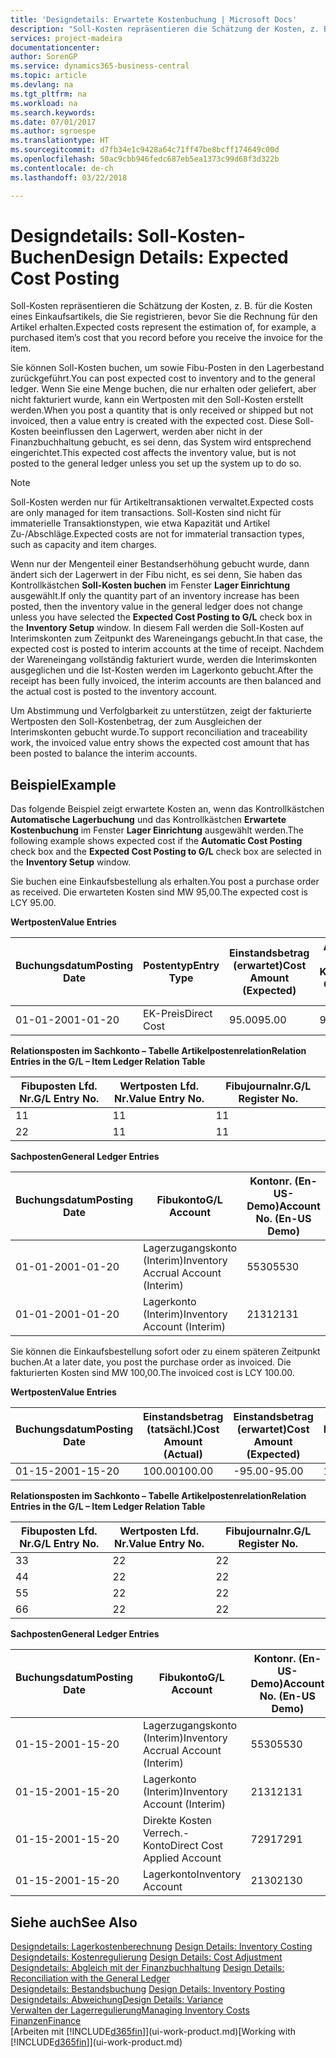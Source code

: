 ```yaml
---
title: 'Designdetails: Erwartete Kostenbuchung | Microsoft Docs'
description: "Soll-Kosten repräsentieren die Schätzung der Kosten, z. B. für die Kosten eines Einkaufsartikels, die Sie registrieren, bevor Sie die Rechnung für den Artikel erhalten."
services: project-madeira
documentationcenter: 
author: SorenGP
ms.service: dynamics365-business-central
ms.topic: article
ms.devlang: na
ms.tgt_pltfrm: na
ms.workload: na
ms.search.keywords: 
ms.date: 07/01/2017
ms.author: sgroespe
ms.translationtype: HT
ms.sourcegitcommit: d7fb34e1c9428a64c71ff47be8bcff174649c00d
ms.openlocfilehash: 50ac9cbb946fedc687eb5ea1373c99d68f3d322b
ms.contentlocale: de-ch
ms.lasthandoff: 03/22/2018

---
```

# <a name="design-details-expected-cost-posting"></a><span data-ttu-id="de0b5-103">Designdetails: Soll-Kosten-Buchen</span><span class="sxs-lookup"><span data-stu-id="de0b5-103">Design Details: Expected Cost Posting</span></span>
<span data-ttu-id="de0b5-104">Soll-Kosten repräsentieren die Schätzung der Kosten, z. B. für die Kosten eines Einkaufsartikels, die Sie registrieren, bevor Sie die Rechnung für den Artikel erhalten.</span><span class="sxs-lookup"><span data-stu-id="de0b5-104">Expected costs represent the estimation of, for example, a purchased item’s cost that you record before you receive the invoice for the item.</span></span>  

 <span data-ttu-id="de0b5-105">Sie können Soll-Kosten buchen, um sowie Fibu-Posten in den Lagerbestand zurückgeführt.</span><span class="sxs-lookup"><span data-stu-id="de0b5-105">You can post expected cost to inventory and to the general ledger.</span></span> <span data-ttu-id="de0b5-106">Wenn Sie eine Menge buchen, die nur erhalten oder geliefert, aber nicht fakturiert wurde, kann ein Wertposten mit den Soll-Kosten erstellt werden.</span><span class="sxs-lookup"><span data-stu-id="de0b5-106">When you post a quantity that is only received or shipped but not invoiced, then a value entry is created with the expected cost.</span></span> <span data-ttu-id="de0b5-107">Diese Soll-Kosten beeinflussen den Lagerwert, werden aber nicht in der Finanzbuchhaltung gebucht, es sei denn, das System wird entsprechend eingerichtet.</span><span class="sxs-lookup"><span data-stu-id="de0b5-107">This expected cost affects the inventory value, but is not posted to the general ledger unless you set up the system up to do so.</span></span>  

> [!NOTE]  
>  <span data-ttu-id="de0b5-108">Soll-Kosten werden nur für Artikeltransaktionen verwaltet.</span><span class="sxs-lookup"><span data-stu-id="de0b5-108">Expected costs are only managed for item transactions.</span></span> <span data-ttu-id="de0b5-109">Soll-Kosten sind nicht für immaterielle Transaktionstypen, wie etwa Kapazität und Artikel Zu-/Abschläge.</span><span class="sxs-lookup"><span data-stu-id="de0b5-109">Expected costs are not for immaterial transaction types, such as capacity and item charges.</span></span>  

 <span data-ttu-id="de0b5-110">Wenn nur der Mengenteil einer Bestandserhöhung gebucht wurde, dann ändert sich der Lagerwert in der Fibu nicht, es sei denn, Sie haben das Kontrollkästchen **Soll-Kosten buchen** im Fenster **Lager Einrichtung** ausgewählt.</span><span class="sxs-lookup"><span data-stu-id="de0b5-110">If only the quantity part of an inventory increase has been posted, then the inventory value in the general ledger does not change unless you have selected the **Expected Cost Posting to G/L** check box in the **Inventory Setup** window.</span></span> <span data-ttu-id="de0b5-111">In diesem Fall werden die Soll-Kosten auf Interimskonten zum Zeitpunkt des Wareneingangs gebucht.</span><span class="sxs-lookup"><span data-stu-id="de0b5-111">In that case, the expected cost is posted to interim accounts at the time of receipt.</span></span> <span data-ttu-id="de0b5-112">Nachdem der Wareneingang vollständig fakturiert wurde, werden die Interimskonten ausgeglichen und die Ist-Kosten werden im Lagerkonto gebucht.</span><span class="sxs-lookup"><span data-stu-id="de0b5-112">After the receipt has been fully invoiced, the interim accounts are then balanced and the actual cost is posted to the inventory account.</span></span>  

 <span data-ttu-id="de0b5-113">Um Abstimmung und Verfolgbarkeit zu unterstützen, zeigt der fakturierte Wertposten den Soll-Kostenbetrag, der zum Ausgleichen der Interimskonten gebucht wurde.</span><span class="sxs-lookup"><span data-stu-id="de0b5-113">To support reconciliation and traceability work, the invoiced value entry shows the expected cost amount that has been posted to balance the interim accounts.</span></span>  

## <a name="example"></a><span data-ttu-id="de0b5-114">Beispiel</span><span class="sxs-lookup"><span data-stu-id="de0b5-114">Example</span></span>  
 <span data-ttu-id="de0b5-115">Das folgende Beispiel zeigt erwartete Kosten an, wenn das Kontrollkästchen **Automatische Lagerbuchung** und das Kontrollkästchen **Erwartete Kostenbuchung** im Fenster **Lager Einrichtung** ausgewählt werden.</span><span class="sxs-lookup"><span data-stu-id="de0b5-115">The following example shows expected cost if the **Automatic Cost Posting** check box and the **Expected Cost Posting to G/L** check box are selected in the **Inventory Setup** window.</span></span>  

 <span data-ttu-id="de0b5-116">Sie buchen eine Einkaufsbestellung als erhalten.</span><span class="sxs-lookup"><span data-stu-id="de0b5-116">You post a purchase order as received.</span></span> <span data-ttu-id="de0b5-117">Die erwarteten Kosten sind MW 95,00.</span><span class="sxs-lookup"><span data-stu-id="de0b5-117">The expected cost is LCY 95.00.</span></span>  

 <span data-ttu-id="de0b5-118">**Wertposten**</span><span class="sxs-lookup"><span data-stu-id="de0b5-118">**Value Entries**</span></span>  

|<span data-ttu-id="de0b5-119">Buchungsdatum</span><span class="sxs-lookup"><span data-stu-id="de0b5-119">Posting Date</span></span>|<span data-ttu-id="de0b5-120">Postentyp</span><span class="sxs-lookup"><span data-stu-id="de0b5-120">Entry Type</span></span>|<span data-ttu-id="de0b5-121">Einstandsbetrag (erwartet)</span><span class="sxs-lookup"><span data-stu-id="de0b5-121">Cost Amount (Expected)</span></span>|<span data-ttu-id="de0b5-122">Auf Sachkonto geb. Soll-Kosten</span><span class="sxs-lookup"><span data-stu-id="de0b5-122">Expected Cost Posted to G/L</span></span>|<span data-ttu-id="de0b5-123">Soll-Kosten</span><span class="sxs-lookup"><span data-stu-id="de0b5-123">Expected Cost</span></span>|<span data-ttu-id="de0b5-124">Lagerposten Laufnr.</span><span class="sxs-lookup"><span data-stu-id="de0b5-124">Item Ledger Entry No.</span></span>|<span data-ttu-id="de0b5-125">Laufnr.</span><span class="sxs-lookup"><span data-stu-id="de0b5-125">Entry No.</span></span>|  
|------------------|----------------|------------------------------|----------------------------------|-------------------|---------------------------|---------------|  
|<span data-ttu-id="de0b5-126">01-01-20</span><span class="sxs-lookup"><span data-stu-id="de0b5-126">01-01-20</span></span>|<span data-ttu-id="de0b5-127">EK-Preis</span><span class="sxs-lookup"><span data-stu-id="de0b5-127">Direct Cost</span></span>|<span data-ttu-id="de0b5-128">95.00</span><span class="sxs-lookup"><span data-stu-id="de0b5-128">95.00</span></span>|<span data-ttu-id="de0b5-129">95.00</span><span class="sxs-lookup"><span data-stu-id="de0b5-129">95.00</span></span>|<span data-ttu-id="de0b5-130">Ja</span><span class="sxs-lookup"><span data-stu-id="de0b5-130">Yes</span></span>|<span data-ttu-id="de0b5-131">1</span><span class="sxs-lookup"><span data-stu-id="de0b5-131">1</span></span>|<span data-ttu-id="de0b5-132">1</span><span class="sxs-lookup"><span data-stu-id="de0b5-132">1</span></span>|  

 <span data-ttu-id="de0b5-133">**Relationsposten im Sachkonto – Tabelle Artikelpostenrelation**</span><span class="sxs-lookup"><span data-stu-id="de0b5-133">**Relation Entries in the G/L – Item Ledger Relation Table**</span></span>  

|<span data-ttu-id="de0b5-134">Fibuposten Lfd. Nr.</span><span class="sxs-lookup"><span data-stu-id="de0b5-134">G/L Entry No.</span></span>|<span data-ttu-id="de0b5-135">Wertposten Lfd. Nr.</span><span class="sxs-lookup"><span data-stu-id="de0b5-135">Value Entry No.</span></span>|<span data-ttu-id="de0b5-136">Fibujournalnr.</span><span class="sxs-lookup"><span data-stu-id="de0b5-136">G/L Register No.</span></span>|  
|--------------------|---------------------|-----------------------|  
|<span data-ttu-id="de0b5-137">1</span><span class="sxs-lookup"><span data-stu-id="de0b5-137">1</span></span>|<span data-ttu-id="de0b5-138">1</span><span class="sxs-lookup"><span data-stu-id="de0b5-138">1</span></span>|<span data-ttu-id="de0b5-139">1</span><span class="sxs-lookup"><span data-stu-id="de0b5-139">1</span></span>|  
|<span data-ttu-id="de0b5-140">2</span><span class="sxs-lookup"><span data-stu-id="de0b5-140">2</span></span>|<span data-ttu-id="de0b5-141">1</span><span class="sxs-lookup"><span data-stu-id="de0b5-141">1</span></span>|<span data-ttu-id="de0b5-142">1</span><span class="sxs-lookup"><span data-stu-id="de0b5-142">1</span></span>|  

 <span data-ttu-id="de0b5-143">**Sachposten**</span><span class="sxs-lookup"><span data-stu-id="de0b5-143">**General Ledger Entries**</span></span>  

|<span data-ttu-id="de0b5-144">Buchungsdatum</span><span class="sxs-lookup"><span data-stu-id="de0b5-144">Posting Date</span></span>|<span data-ttu-id="de0b5-145">Fibukonto</span><span class="sxs-lookup"><span data-stu-id="de0b5-145">G/L Account</span></span>|<span data-ttu-id="de0b5-146">Kontonr. (En-US-Demo)</span><span class="sxs-lookup"><span data-stu-id="de0b5-146">Account No. (En-US Demo)</span></span>|<span data-ttu-id="de0b5-147">Betrag</span><span class="sxs-lookup"><span data-stu-id="de0b5-147">Amount</span></span>|<span data-ttu-id="de0b5-148">Laufnr.</span><span class="sxs-lookup"><span data-stu-id="de0b5-148">Entry No.</span></span>|  
|------------------|------------------|---------------------------------|------------|---------------|  
|<span data-ttu-id="de0b5-149">01-01-20</span><span class="sxs-lookup"><span data-stu-id="de0b5-149">01-01-20</span></span>|<span data-ttu-id="de0b5-150">Lagerzugangskonto (Interim)</span><span class="sxs-lookup"><span data-stu-id="de0b5-150">Inventory Accrual Account (Interim)</span></span>|<span data-ttu-id="de0b5-151">5530</span><span class="sxs-lookup"><span data-stu-id="de0b5-151">5530</span></span>|<span data-ttu-id="de0b5-152">-95.00</span><span class="sxs-lookup"><span data-stu-id="de0b5-152">-95.00</span></span>|<span data-ttu-id="de0b5-153">2</span><span class="sxs-lookup"><span data-stu-id="de0b5-153">2</span></span>|  
|<span data-ttu-id="de0b5-154">01-01-20</span><span class="sxs-lookup"><span data-stu-id="de0b5-154">01-01-20</span></span>|<span data-ttu-id="de0b5-155">Lagerkonto (Interim)</span><span class="sxs-lookup"><span data-stu-id="de0b5-155">Inventory Account (Interim)</span></span>|<span data-ttu-id="de0b5-156">2131</span><span class="sxs-lookup"><span data-stu-id="de0b5-156">2131</span></span>|<span data-ttu-id="de0b5-157">95.00</span><span class="sxs-lookup"><span data-stu-id="de0b5-157">95.00</span></span>|<span data-ttu-id="de0b5-158">1</span><span class="sxs-lookup"><span data-stu-id="de0b5-158">1</span></span>|  

 <span data-ttu-id="de0b5-159">Sie können die Einkaufsbestellung sofort oder zu einem späteren Zeitpunkt buchen.</span><span class="sxs-lookup"><span data-stu-id="de0b5-159">At a later date, you post the purchase order as invoiced.</span></span> <span data-ttu-id="de0b5-160">Die fakturierten Kosten sind MW 100,00.</span><span class="sxs-lookup"><span data-stu-id="de0b5-160">The invoiced cost is LCY 100.00.</span></span>  

 <span data-ttu-id="de0b5-161">**Wertposten**</span><span class="sxs-lookup"><span data-stu-id="de0b5-161">**Value Entries**</span></span>  

|<span data-ttu-id="de0b5-162">Buchungsdatum</span><span class="sxs-lookup"><span data-stu-id="de0b5-162">Posting Date</span></span>|<span data-ttu-id="de0b5-163">Einstandsbetrag (tatsächl.)</span><span class="sxs-lookup"><span data-stu-id="de0b5-163">Cost Amount (Actual)</span></span>|<span data-ttu-id="de0b5-164">Einstandsbetrag (erwartet)</span><span class="sxs-lookup"><span data-stu-id="de0b5-164">Cost Amount (Expected)</span></span>|<span data-ttu-id="de0b5-165">Gebuchte Lagerregulierung an G/L</span><span class="sxs-lookup"><span data-stu-id="de0b5-165">Cost Posted to G/L</span></span>|<span data-ttu-id="de0b5-166">Soll-Kosten</span><span class="sxs-lookup"><span data-stu-id="de0b5-166">Expected Cost</span></span>|<span data-ttu-id="de0b5-167">Lagerposten Laufnr.</span><span class="sxs-lookup"><span data-stu-id="de0b5-167">Item Ledger Entry No.</span></span>|<span data-ttu-id="de0b5-168">Laufnr.</span><span class="sxs-lookup"><span data-stu-id="de0b5-168">Entry No.</span></span>|  
|------------------|----------------------------|------------------------------|-------------------------|-------------------|---------------------------|---------------|  
|<span data-ttu-id="de0b5-169">01-15-20</span><span class="sxs-lookup"><span data-stu-id="de0b5-169">01-15-20</span></span>|<span data-ttu-id="de0b5-170">100.00</span><span class="sxs-lookup"><span data-stu-id="de0b5-170">100.00</span></span>|<span data-ttu-id="de0b5-171">-95.00</span><span class="sxs-lookup"><span data-stu-id="de0b5-171">-95.00</span></span>|<span data-ttu-id="de0b5-172">100.00</span><span class="sxs-lookup"><span data-stu-id="de0b5-172">100.00</span></span>|<span data-ttu-id="de0b5-173">Nein</span><span class="sxs-lookup"><span data-stu-id="de0b5-173">No</span></span>|<span data-ttu-id="de0b5-174">1</span><span class="sxs-lookup"><span data-stu-id="de0b5-174">1</span></span>|<span data-ttu-id="de0b5-175">2</span><span class="sxs-lookup"><span data-stu-id="de0b5-175">2</span></span>|  

 <span data-ttu-id="de0b5-176">**Relationsposten im Sachkonto – Tabelle Artikelpostenrelation**</span><span class="sxs-lookup"><span data-stu-id="de0b5-176">**Relation Entries in the G/L – Item Ledger Relation Table**</span></span>  

|<span data-ttu-id="de0b5-177">Fibuposten Lfd. Nr.</span><span class="sxs-lookup"><span data-stu-id="de0b5-177">G/L Entry No.</span></span>|<span data-ttu-id="de0b5-178">Wertposten Lfd. Nr.</span><span class="sxs-lookup"><span data-stu-id="de0b5-178">Value Entry No.</span></span>|<span data-ttu-id="de0b5-179">Fibujournalnr.</span><span class="sxs-lookup"><span data-stu-id="de0b5-179">G/L Register No.</span></span>|  
|--------------------|---------------------|-----------------------|  
|<span data-ttu-id="de0b5-180">3</span><span class="sxs-lookup"><span data-stu-id="de0b5-180">3</span></span>|<span data-ttu-id="de0b5-181">2</span><span class="sxs-lookup"><span data-stu-id="de0b5-181">2</span></span>|<span data-ttu-id="de0b5-182">2</span><span class="sxs-lookup"><span data-stu-id="de0b5-182">2</span></span>|  
|<span data-ttu-id="de0b5-183">4</span><span class="sxs-lookup"><span data-stu-id="de0b5-183">4</span></span>|<span data-ttu-id="de0b5-184">2</span><span class="sxs-lookup"><span data-stu-id="de0b5-184">2</span></span>|<span data-ttu-id="de0b5-185">2</span><span class="sxs-lookup"><span data-stu-id="de0b5-185">2</span></span>|  
|<span data-ttu-id="de0b5-186">5</span><span class="sxs-lookup"><span data-stu-id="de0b5-186">5</span></span>|<span data-ttu-id="de0b5-187">2</span><span class="sxs-lookup"><span data-stu-id="de0b5-187">2</span></span>|<span data-ttu-id="de0b5-188">2</span><span class="sxs-lookup"><span data-stu-id="de0b5-188">2</span></span>|  
|<span data-ttu-id="de0b5-189">6</span><span class="sxs-lookup"><span data-stu-id="de0b5-189">6</span></span>|<span data-ttu-id="de0b5-190">2</span><span class="sxs-lookup"><span data-stu-id="de0b5-190">2</span></span>|<span data-ttu-id="de0b5-191">2</span><span class="sxs-lookup"><span data-stu-id="de0b5-191">2</span></span>|  

 <span data-ttu-id="de0b5-192">**Sachposten**</span><span class="sxs-lookup"><span data-stu-id="de0b5-192">**General Ledger Entries**</span></span>  

|<span data-ttu-id="de0b5-193">Buchungsdatum</span><span class="sxs-lookup"><span data-stu-id="de0b5-193">Posting Date</span></span>|<span data-ttu-id="de0b5-194">Fibukonto</span><span class="sxs-lookup"><span data-stu-id="de0b5-194">G/L Account</span></span>|<span data-ttu-id="de0b5-195">Kontonr. (En-US-Demo)</span><span class="sxs-lookup"><span data-stu-id="de0b5-195">Account No. (En-US Demo)</span></span>|<span data-ttu-id="de0b5-196">Betrag</span><span class="sxs-lookup"><span data-stu-id="de0b5-196">Amount</span></span>|<span data-ttu-id="de0b5-197">Laufnr.</span><span class="sxs-lookup"><span data-stu-id="de0b5-197">Entry No.</span></span>|  
|------------------|------------------|---------------------------------|------------|---------------|  
|<span data-ttu-id="de0b5-198">01-15-20</span><span class="sxs-lookup"><span data-stu-id="de0b5-198">01-15-20</span></span>|<span data-ttu-id="de0b5-199">Lagerzugangskonto (Interim)</span><span class="sxs-lookup"><span data-stu-id="de0b5-199">Inventory Accrual Account (Interim)</span></span>|<span data-ttu-id="de0b5-200">5530</span><span class="sxs-lookup"><span data-stu-id="de0b5-200">5530</span></span>|<span data-ttu-id="de0b5-201">95.00</span><span class="sxs-lookup"><span data-stu-id="de0b5-201">95.00</span></span>|<span data-ttu-id="de0b5-202">4</span><span class="sxs-lookup"><span data-stu-id="de0b5-202">4</span></span>|  
|<span data-ttu-id="de0b5-203">01-15-20</span><span class="sxs-lookup"><span data-stu-id="de0b5-203">01-15-20</span></span>|<span data-ttu-id="de0b5-204">Lagerkonto (Interim)</span><span class="sxs-lookup"><span data-stu-id="de0b5-204">Inventory Account (Interim)</span></span>|<span data-ttu-id="de0b5-205">2131</span><span class="sxs-lookup"><span data-stu-id="de0b5-205">2131</span></span>|<span data-ttu-id="de0b5-206">-95.00</span><span class="sxs-lookup"><span data-stu-id="de0b5-206">-95.00</span></span>|<span data-ttu-id="de0b5-207">3</span><span class="sxs-lookup"><span data-stu-id="de0b5-207">3</span></span>|  
|<span data-ttu-id="de0b5-208">01-15-20</span><span class="sxs-lookup"><span data-stu-id="de0b5-208">01-15-20</span></span>|<span data-ttu-id="de0b5-209">Direkte Kosten Verrech.-Konto</span><span class="sxs-lookup"><span data-stu-id="de0b5-209">Direct Cost Applied Account</span></span>|<span data-ttu-id="de0b5-210">7291</span><span class="sxs-lookup"><span data-stu-id="de0b5-210">7291</span></span>|<span data-ttu-id="de0b5-211">-100</span><span class="sxs-lookup"><span data-stu-id="de0b5-211">-100</span></span>|<span data-ttu-id="de0b5-212">6</span><span class="sxs-lookup"><span data-stu-id="de0b5-212">6</span></span>|  
|<span data-ttu-id="de0b5-213">01-15-20</span><span class="sxs-lookup"><span data-stu-id="de0b5-213">01-15-20</span></span>|<span data-ttu-id="de0b5-214">Lagerkonto</span><span class="sxs-lookup"><span data-stu-id="de0b5-214">Inventory Account</span></span>|<span data-ttu-id="de0b5-215">2130</span><span class="sxs-lookup"><span data-stu-id="de0b5-215">2130</span></span>|<span data-ttu-id="de0b5-216">100</span><span class="sxs-lookup"><span data-stu-id="de0b5-216">100</span></span>|<span data-ttu-id="de0b5-217">5</span><span class="sxs-lookup"><span data-stu-id="de0b5-217">5</span></span>|  

## <a name="see-also"></a><span data-ttu-id="de0b5-218">Siehe auch</span><span class="sxs-lookup"><span data-stu-id="de0b5-218">See Also</span></span>
 <span data-ttu-id="de0b5-219">[Designdetails: Lagerkostenberechnung](design-details-inventory-costing.md) </span><span class="sxs-lookup"><span data-stu-id="de0b5-219">[Design Details: Inventory Costing](design-details-inventory-costing.md) </span></span>  
 <span data-ttu-id="de0b5-220">[Designdetails: Kostenregulierung](design-details-cost-adjustment.md) </span><span class="sxs-lookup"><span data-stu-id="de0b5-220">[Design Details: Cost Adjustment](design-details-cost-adjustment.md) </span></span>  
 <span data-ttu-id="de0b5-221">[Designdetails: Abgleich mit der Finanzbuchhaltung](design-details-reconciliation-with-the-general-ledger.md) </span><span class="sxs-lookup"><span data-stu-id="de0b5-221">[Design Details: Reconciliation with the General Ledger](design-details-reconciliation-with-the-general-ledger.md) </span></span>  
 <span data-ttu-id="de0b5-222">[Designdetails: Bestandsbuchung](design-details-inventory-posting.md) </span><span class="sxs-lookup"><span data-stu-id="de0b5-222">[Design Details: Inventory Posting](design-details-inventory-posting.md) </span></span>  
 [<span data-ttu-id="de0b5-223">Designdetails: Abweichung</span><span class="sxs-lookup"><span data-stu-id="de0b5-223">Design Details: Variance</span></span>](design-details-variance.md)  
 [<span data-ttu-id="de0b5-224">Verwalten der Lagerregulierung</span><span class="sxs-lookup"><span data-stu-id="de0b5-224">Managing Inventory Costs</span></span>](finance-manage-inventory-costs.md)  
 [<span data-ttu-id="de0b5-225">Finanzen</span><span class="sxs-lookup"><span data-stu-id="de0b5-225">Finance</span></span>](finance.md)  
 <span data-ttu-id="de0b5-226">[Arbeiten mit [!INCLUDE[d365fin](includes/d365fin_md.md)]](ui-work-product.md)</span><span class="sxs-lookup"><span data-stu-id="de0b5-226">[Working with [!INCLUDE[d365fin](includes/d365fin_md.md)]](ui-work-product.md)</span></span>

